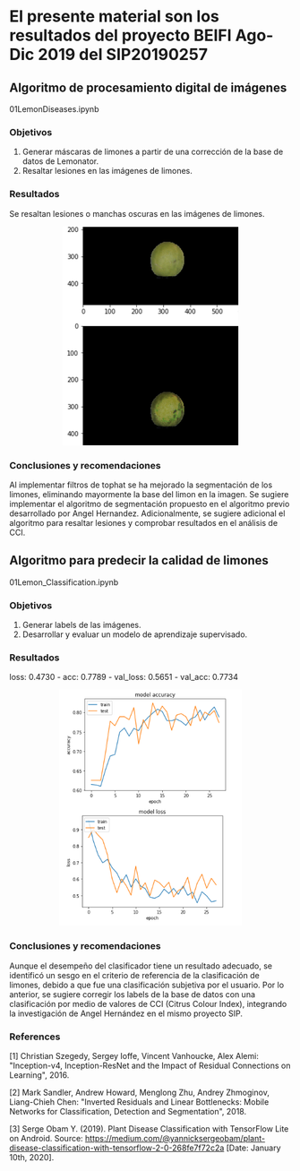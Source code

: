 # El presente material son los resultados del proyecto BEIFI Ago-Dic 2019 del SIP20190257

## Algoritmo de procesamiento digital de imágenes
01LemonDiseases.ipynb

### Objetivos 
1. Generar máscaras de limones a partir de una corrección de la base de datos de Lemonator.
2. Resaltar lesiones en las imágenes de limones.

### Resultados
Se resaltan lesiones o manchas oscuras en las imágenes de limones.
<center><img src="Lemon-disease.png"></center>

### Conclusiones y recomendaciones
Al implementar filtros de tophat se ha mejorado la segmentación de los limones, eliminando mayormente la base del limon en la imagen. Se sugiere implementar el algoritmo de segmentación propuesto en el algoritmo previo desarrollado por Angel Hernandez. Adicionalmente, se sugiere adicional el algoritmo para resaltar lesiones y comprobar resultados en el análisis de CCI.


## Algoritmo para predecir la calidad de limones
01Lemon_Classification.ipynb 

### Objetivos
1. Generar labels de las imágenes.
2. Desarrollar y evaluar un modelo de aprendizaje supervisado.

### Resultados
loss: 0.4730 - acc: 0.7789 - val_loss: 0.5651 - val_acc: 0.7734
<center><img src="plot-accvsloss.png"></center>

### Conclusiones y recomendaciones
Aunque el desempeño del clasificador tiene un resultado adecuado, se identificó un sesgo en el criterio de referencia de la clasificación de limones, debido a que fue una clasificación subjetiva por el usuario. Por lo anterior, se sugiere corregir los labels de la base de datos con una clasificación por medio de valores de CCI (Citrus Colour Index), integrando la investigación de Angel Hernández en el mismo proyecto SIP. 

### References

[1] Christian Szegedy, Sergey Ioffe, Vincent Vanhoucke, Alex Alemi: "Inception-v4, Inception-ResNet and the Impact of Residual Connections on Learning", 2016.

[2] Mark Sandler, Andrew Howard, Menglong Zhu, Andrey Zhmoginov, Liang-Chieh Chen: "Inverted Residuals and Linear Bottlenecks: Mobile Networks for Classification, Detection and Segmentation", 2018.

[3] Serge Obam Y. (2019). Plant Disease Classification with TensorFlow Lite on Android. Source: https://medium.com/@yannicksergeobam/plant-disease-classification-with-tensorflow-2-0-268fe7f72c2a [Date: January 10th, 2020].
